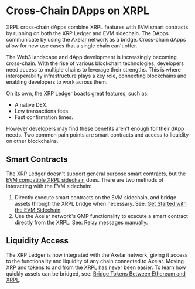 # Cross-Chain DApps on XRPL

XRPL cross-chain dApps combine XRPL features with EVM smart contracts by running on both the XRP Ledger and EVM sidechain. The DApps communicate by using the Axelar network as a bridge. Cross-chain dApps allow for new use cases that a single chain can't offer.

The Web3 landscape and dApp development is increasingly becoming cross-chain. With the rise of various blockchain technologies, developers need access to multiple chains to leverage their strengths. This is where interoperability infrastructure plays a key role, connecting blockchains and enabling developers to work across them.

On its own, the XRP Ledger boasts great features, such as:

- A native DEX.
- Low transactions fees.
- Fast confirmation times.

However developers may find these benefits aren't enough for their dApp needs. Two common pain points are smart contracts and access to liquidity on other blockchains.


## Smart Contracts

The XRP Ledger doesn't support general purpose smart contracts, but the [EVM compatible XRPL sidechain](docs/evm-sidechain/intro-to-evm-sidechain.md) does. There are two methods of interacting with the EVM sidechain:

1. Directly execute smart contracts on the EVM sidechain, and bridge assets through the XRPL bridge when necessary. See: [Get Started with the EVM Sidechain](docs/evm-sidechain/get-started-evm-sidechain.md)
2. Use the Axelar network's GMP functionality to execute a smart contract directly from  the XRPL. See: [Relay messages manually](docs/evm-sidechain/axelar-manually-relay-messages.md).


## Liquidity Access

The XRP Ledger is now integrated with the Axelar network, giving it access to the functionality and liquidity of any chain connected to Axelar. Moving XRP and tokens to and from the XRPL has never been easier. To learn how quickly assets can be bridged, see: [Bridge Tokens Between Ethereum and XRPL](docs/evm-sidechain/axelar-interchain-transfer.md).